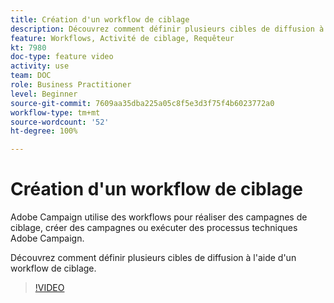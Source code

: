 ```yaml
---
title: Création d'un workflow de ciblage
description: Découvrez comment définir plusieurs cibles de diffusion à l'aide d'un workflow de ciblage.
feature: Workflows, Activité de ciblage, Requêteur
kt: 7980
doc-type: feature video
activity: use
team: DOC
role: Business Practitioner
level: Beginner
source-git-commit: 7609aa35dba225a05c8f5e3d3f75f4b6023772a0
workflow-type: tm+mt
source-wordcount: '52'
ht-degree: 100%

---
```


# Création d&#39;un workflow de ciblage

Adobe Campaign utilise des workflows pour réaliser des campagnes de ciblage, créer des campagnes ou exécuter des processus techniques Adobe Campaign.

Découvrez comment définir plusieurs cibles de diffusion à l&#39;aide d&#39;un workflow de ciblage.

>[!VIDEO](https://video.tv.adobe.com/v/25605?quality=12)
